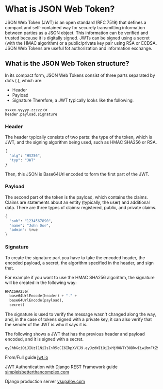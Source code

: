 # What is JSON Web Token?

JSON Web Token (JWT) is an open standard (RFC 7519) that defines a compact and self-contained way for securely transmitting information between parties as a JSON object. This information can be verified and trusted because it is digitally signed. JWTs can be signed using a secret (with the HMAC algorithm) or a public/private key pair using RSA or ECDSA.
JSON Web Tokens are useful fot authorization and information exchange.

## What is the JSON Web Token structure?

In its compact form, JSON Web Tokens consist of three parts separated by dots (.), which are:

- Header
- Payload
- Signature
Therefore, a JWT typically looks like the following.

`xxxxx.yyyyy.zzzzz`
or  
`header.payload.signature`

### Header

The header typically consists of two parts: the type of the token, which is JWT, and the signing algorithm being used, such as HMAC SHA256 or RSA.

```python
{
  "alg": "HS256",
  "typ": "JWT"
}
```

Then, this JSON is Base64Url encoded to form the first part of the JWT.

### Payload

The second part of the token is the payload, which contains the claims. Claims are statements about an entity (typically, the user) and additional data. There are three types of claims: registered, public, and private claims.

```python
{
  "sub": "1234567890",
  "name": "John Doe",
  "admin": true
}
```

### Signature

To create the signature part you have to take the encoded header, the encoded payload, a secret, the algorithm specified in the header, and sign that.

For example if you want to use the HMAC SHA256 algorithm, the signature will be created in the following way:

```python
HMACSHA256(
  base64UrlEncode(header) + "." +
  base64UrlEncode(payload),
  secret)
```

The signature is used to verify the message wasn't changed along the way, and, in the case of tokens signed with a private key, it can also verify that the sender of the JWT is who it says it is.

The following shows a JWT that has the previous header and payload encoded, and it is signed with a secret.

```python
eyJhbGciOiJIUzI1NiIsInR5cCI6IkpXVCJ9.eyJzdWIiOiIxMjM0NTY3ODkwIiwibmFtZSI6IkpvaG4gRG9lIiwiaWF0IjoxNTE2MjM5MDIyfQ.SflKxwRJSMeKKF2QT4fwpMeJf36POk6yJV_adQssw5c
```

From/Full guide [jwt.io](https://jwt.io/introduction/)

JWT Authentication with Django REST Framework guide [simpleisbetterthancomplex.com](https://simpleisbetterthancomplex.com/tutorial/2018/12/19/how-to-use-jwt-authentication-with-django-rest-framework.html)

Django production server [vsupalov.com](https://vsupalov.com/django-runserver-in-production/)